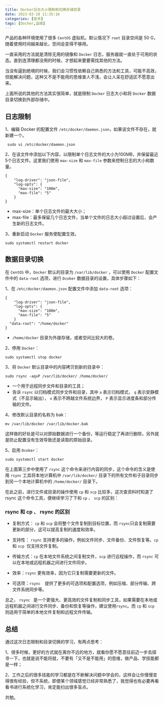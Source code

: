 ```yaml
---
title: Docker日志大小限制和切换存储目录
date: 2023-03-28 11:35:16
categories: [技术]
tags: [Docker,运维]
---
```


产品的各种环境使用了很多 `CentOS` 虚拟机，默认情况下 `root` 目录空间是 50 G，随着使用时间越来越长，空间会变得不够用。
<!--more-->
一直采用的方法就是清除无用的镜像和 `Docker` 日志，服务器就一直处于可用的状态。直到连清理都没用的时候，才想起来要要需找其他的方法。

当没有逼到绝境的时候，我们会习惯性依赖自己熟悉的方法和工具，可能不高效，但能解决问题，这种又不是不能用的思维害人不浅，会让人呆在舒适区不愿意出来。

上面所说的其他的方法其实很简单，就是限制 `Docker` 日志大小和将 `Docker` 数据目录切换到外部存储中。

## 日志限制

1、编辑 Docker 的配置文件 `/etc/docker/daemon.json`，如果该文件不存在，就新建一个。

```
 sudo vi /etc/docker/daemon.json
```

2、在该文件中添加以下内容，以限制单个日志文件的大小为100MB，并保留最近5个日志文件。这里我们使用 `max-size` 和 `max-file` 参数来控制日志的大小和数量。

```
{
    "log-driver": "json-file",
    "log-opts": {
      "max-size": "100m",
      "max-file": "5"
    }
}
```

* max-size：单个日志文件的最大大小；
* max-file：最多保留几个日志文件，当单个文件的日志大小超过设置后，会产生新的日志文件。

3、重新启动 `Docker` 服务使配置生效。

```
sudo systemctl restart docker
```

## 数据目录切换

在 `CentOS` 中，`Docker` 默认的目录为 `/var/lib/docker` ，可以使用 `Docker` 配置文件中的 `data-root` 选项，进行 `Dcoker` 数据目录的设置，具体步骤如下：

1、在 `/etc/docker/daemon.json`  配置文件中添加 `data-root` 选项：

```
{
    "log-driver": "json-file",
    "log-opts": {
      "max-size": "100m",
      "max-file": "5"
    }
  "data-root": "/home/docker"
}
```

* `/home/docker` 目录为外接存储，或者空间比较大的卷。

2、停用 `Docker`：

```
sudo systemctl stop docker
```

3、将 `Docker` 默认目录中的内容拷贝到新的目录中：

```
sudo rsync -aqxP /var/lib/docker/ /home/docker/ 
```

* 一个用于远程同步文件和目录的工具；
* 告诉  `rsync`  以归档模式同步文件和目录，其中  `a`  表示归档模式，  `q`  表示安静模式（不显示输出），  `x`  表示不跨越文件系统边界，  `P`  表示显示进度条和部分传输的文件。

4、修改默认目录的名称为 bak：

```
mv /var/lib/docker /var/lib/docker.bak
```

这样做的好处是可以对原始数据进行一个备份，等运行稳定了再进行删除，另外就是防止配置没有生效导致还是读取的原始目录。

5、启用 `Dcoker`：

 ```
sudo systemctl start docker
 ```

在上面第三步中使用了  `rsync`  这个命令来进行内容的同步，这个命令的含义是使用  `rsync`  工具将本地计算机中  `/var/lib/docker/`  目录下的所有文件和子目录同步到另一个本地计算机中的  `/home/docker/`  目录下。

在此之前，进行文件或目录的操作使用 `cp`  和 `scp` 比较多，这次查资料时知道了 rsync 这个命令工具，便继续学习了下和  `cp`  、 `scp`  的区别：

###  rsync 和 cp 、 rsync 的区别

* 复制方式： `cp` 和 `scp` 会将整个文件复制到目标位置，而 `rsync`只会复制需要更新的部分，这可以提高复制的速度和效率。

* 支持性： `rsync` 支持更多的操作，例如文件同步、文件备份、文件恢复等。`cp `和 `scp `仅支持文件复制。

* 传输方式：`cp` 在本地文件系统之间复制文件，`scp` 进行远程操作，而 `rsync` 可以在本地或远程机器之间进行文件同步。

* 效率：`rsync` 更有效率，因为它只复制需要更新的文件。

* 可选项：`rsync  `提供了更多的可选项和配置选项，例如压缩、部分传输、跨文件系统同步等。

总之， `rsync ` 是一个更强大、更高效的文件复制和同步工具，如果需要在本地或远程机器之间进行文件同步、备份和恢复等操作，建议使用`rsync`。而 `cp` 和 `scp` 则适用于简单的本地文件复制和远程文件传输。

## 总结

通过这次日志限制和目录切换的学习，有两点思考：

1、很多时候，更好的方式就在离你不远的地方，就看你愿不愿意往前迈一步去探寻一下，也就是说不能将就，不要有「又不是不能用」的思维，做产品、学技能都是一样；

2、工作之后的很多技能的学习都是在不断解决问题中学会的，这样会让你慢慢变得很有经验，但不系统，即便某个领域感觉已经非常熟悉了，我觉得也有必要再看看书进行系统化学习，肯定能扫出很多盲点。

共勉。



